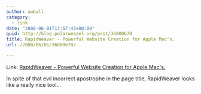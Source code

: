 ```yaml
---
author: awball
category:
  - link
date: "2008-06-01T17:57:43+00:00"
guid: http://blog.polarweasel.org/post/36800670
title: RapidWeaver - Powerful Website Creation for Apple Mac's.
url: /2008/06/01/36800670/

---
```

Link: [RapidWeaver - Powerful Website Creation for Apple Mac's.](http://www.realmacsoftware.com/rapidweaver/)

In spite of that evil incorrect apostrophe in the page title, RapidWeaver looks like a really nice tool…

